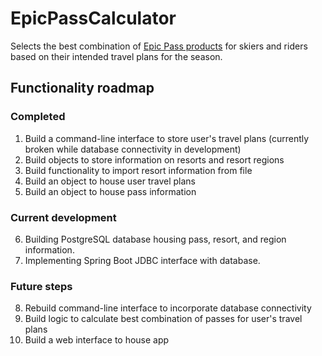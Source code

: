 # EpicPassCalculator

Selects the best combination of [Epic Pass products](https://www.epicpass.com/) for skiers and riders based on their intended travel plans for the season.

## Functionality roadmap

### Completed
1. Build a command-line interface to store user's travel plans (currently broken while database connectivity in development)
2. Build objects to store information on resorts and resort regions
3. Build functionality to import resort information from file
4. Build an object to house user travel plans
5. Build an object to house pass information

### Current development
6. Building PostgreSQL database housing pass, resort, and region information.
7. Implementing Spring Boot JDBC interface with database.

### Future steps

8. Rebuild command-line interface to incorporate database connectivity
9. Build logic to calculate best combination of passes for user's travel plans
10. Build a web interface to house app
